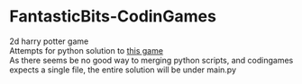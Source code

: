 # FantasticBits-CodinGames
 2d harry potter game  
 Attempts for python solution to [this game](https://www.codingame.com/ide/puzzle/fantastic-bits)  
 As there seems be no good way to merging python scripts, and codingames expects a single file, the entire solution will be under main.py
 